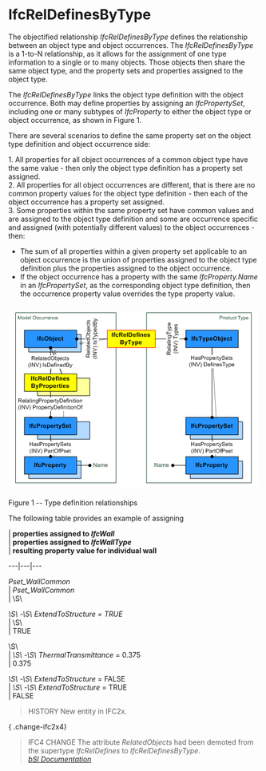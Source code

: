 IfcRelDefinesByType
===================
The objectified relationship _IfcRelDefinesByType_ defines the relationship
between an object type and object occurrences. The _IfcRelDefinesByType_ is a
1-to-N relationship, as it allows for the assignment of one type information
to a single or to many objects. Those objects then share the same object type,
and the property sets and properties assigned to the object type.  
  
The _IfcRelDefinesByType_ links the object type definition with the object
occurrence. Both may define properties by assigning an _IfcPropertySet_,
including one or many subtypes of _IfcProperty_ to either the object type or
object occurrence, as shown in Figure 1.  
  
There are several scenarios to define the same property set on the object type
definition and object occurrence side:  
  
1\. All properties for all object occurrences of a common object type have the
same value - then only the object type definition has a property set assigned.  
2\. All properties for all object occurrences are different, that is there are
no common property values for the object type definition - then each of the
object occurrence has a property set assigned.  
3\. Some properties within the same property set have common values and are
assigned to the object type definition and some are occurrence specific and
assigned (with potentially different values) to the object occurrences - then:  
* The sum of all properties within a given property set applicable to an object occurrence is the union of properties assigned to the object type definition plus the properties assigned to the object occurrence.  
* If the object occurrence has a property with the same _IfcProperty.Name_ in an _IfcPropertySet_, as the corresponding object type definition, then the occurrence property value overrides the type property value.   
  
  
![instance diagram](figures/ifcreldefinesbytype_fig-1.png)  
---  
  

Figure 1 -- Type definition relationships

  
  
  
The following table provides an example of assigning  
  
  
  
|  **properties assigned to _IfcWall_**  
|  **properties assigned to _IfcWallType_**  
|  **resulting property value for individual wall**  
  
---|---|---  
  
  
 _Pset_WallCommon_  
|  _Pset_WallCommon_  
|  \S\  
  
  
  
_\S\ -\S\ ExtendToStructure = TRUE_  
| \S\  
| TRUE  
  
  
  
\S\  
| _\S\ -\S\ ThermalTransmittance_ = 0.375  
| 0.375  
  
  
  
 _\S\ -\S\ ExtendToStructure_ = FALSE  
|  _\S\ -\S\ ExtendToStructure_ = TRUE  
| FALSE  
  
  
  
  
> HISTORY  New entity in IFC2x.  
  
{ .change-ifc2x4}  
> IFC4 CHANGE  The attribute _RelatedObjects_ had been demoted from the
> supertype _IfcRelDefines_ to _IfcRelDefinesByType_.  
[ _bSI
Documentation_](https://standards.buildingsmart.org/IFC/DEV/IFC4_2/FINAL/HTML/schema/ifckernel/lexical/ifcreldefinesbytype.htm)


